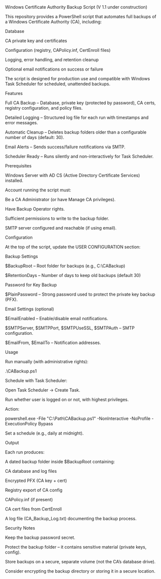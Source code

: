 Windows Certificate Authority Backup Script (V 1.1 under construction)

This repository provides a PowerShell script that automates full backups of a Windows Certificate Authority (CA), including:

Database

CA private key and certificates

Configuration (registry, CAPolicy.inf, CertEnroll files)

Logging, error handling, and retention cleanup

Optional email notifications on success or failure

The script is designed for production use and compatible with Windows Task Scheduler for scheduled, unattended backups.

Features

Full CA Backup – Database, private key (protected by password), CA certs, registry configuration, and policy files.

Detailed Logging – Structured log file for each run with timestamps and error messages.

Automatic Cleanup – Deletes backup folders older than a configurable number of days (default: 30).

Email Alerts – Sends success/failure notifications via SMTP.

Scheduler Ready – Runs silently and non-interactively for Task Scheduler.

Prerequisites

Windows Server with AD CS (Active Directory Certificate Services) installed.

Account running the script must:

Be a CA Administrator (or have Manage CA privileges).

Have Backup Operator rights.

Sufficient permissions to write to the backup folder.

SMTP server configured and reachable (if using email).

Configuration

At the top of the script, update the USER CONFIGURATION section:

Backup Settings

$BackupRoot – Root folder for backups (e.g., C:\CABackup)

$RetentionDays – Number of days to keep old backups (default 30)

Password for Key Backup

$PlainPassword – Strong password used to protect the private key backup (PFX).

Email Settings (optional)

$EmailEnabled – Enable/disable email notifications.

$SMTPServer, $SMTPPort, $SMTPUseSSL, $SMTPAuth – SMTP configuration.

$EmailFrom, $EmailTo – Notification addresses.

Usage

Run manually (with administrative rights):

.\CABackup.ps1


Schedule with Task Scheduler:

Open Task Scheduler → Create Task.

Run whether user is logged on or not, with highest privileges.

Action:

powershell.exe -File "C:\Path\CABackup.ps1" -NonInteractive -NoProfile -ExecutionPolicy Bypass


Set a schedule (e.g., daily at midnight).

Output

Each run produces:

A dated backup folder inside $BackupRoot containing:

CA database and log files

Encrypted PFX (CA key + cert)

Registry export of CA config

CAPolicy.inf (if present)

CA cert files from CertEnroll

A log file (CA_Backup_Log.txt) documenting the backup process.

Security Notes

Keep the backup password secret.

Protect the backup folder – it contains sensitive material (private keys, config).

Store backups on a secure, separate volume (not the CA’s database drive).

Consider encrypting the backup directory or storing it in a secure location.
